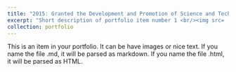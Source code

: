```yaml
---
title: "2015: Granted the Development and Promotion of Science and Technology Talents Project Scholarship (DPST). "
excerpt: "Short description of portfolio item number 1 <br/><img src= '../images/DPST.jpg' width = 250>"
collection: portfolio
---
```


This is an item in your portfolio. It can be have images or nice text. If you name the file .md, it will be parsed as markdown. If you name the file .html, it will be parsed as HTML. 